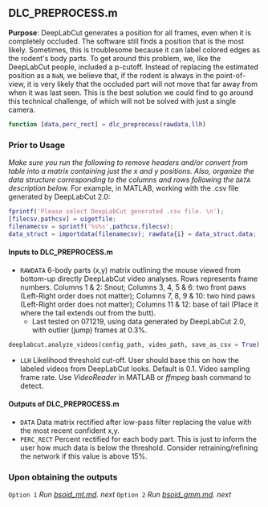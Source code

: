 ## DLC_PREPROCESS.m

**Purpose**: DeepLabCut generates a position for all frames, even when it is completely occluded. The software still finds a position that is the most likely. Sometimes, this is troublesome because it can label colored edges as the rodent's body parts. To get around this problem, we, like the DeepLabCut people, included a p-cutoff. Instead of replacing the estimated position as a `NaN`, we believe that, if the rodent is always in the point-of-view, it is very likely that the occluded part will not move that far away from when it was last seen. This is the best solution we could find to go around this technical challenge, of which will not be solved with just a single camera. 

```matlab
function [data,perc_rect] = dlc_preprocess(rawdata,llh)
```

### Prior to Usage
*Make sure you run the following to remove headers and/or convert from table into a matrix containing just the x and y positions. Also, organize the data structure corresponding to the columns and rows following the `DATA` description below.*
For example, in MATLAB, working with the .csv file generated by DeepLabCut 2.0:

```matlab
fprintf('Please select DeepLabCut generated .csv file. \n'); 
[filecsv,pathcsv] = uigetfile; 
filenamecsv = sprintf('%s%s',pathcsv,filecsv);
data_struct = importdata(filenamecsv); rawdata{i} = data_struct.data;
```

#### Inputs to DLC_PREPROCESS.m

* `RAWDATA`    6-body parts (x,y) matrix outlining the mouse viewed from bottom-up directly DeepLabCut video analyses. Rows represents frame numbers. Columns 1 & 2: Snout; Columns 3, 4, 5 & 6: two front paws (Left-Right order does not matter); Columns 7, 8, 9 & 10: two hind paws (Left-Right order does not matter); Columns 11 & 12: base of tail (Place it where the tail extends out from the butt). 
   * Last tested on 071219, using data generated by DeepLabCut 2.0, with outlier (jump) frames at 0.3%.

```python
deeplabcut.analyze_videos(config_path, video_path, save_as_csv = True)
```

- `LLH`    Likelihood threshold cut-off. User should base this on how the labeled videos from DeepLabCut looks. Default is 0.1. Video sampling frame rate. Use *VideoReader* in MATLAB or *ffmpeg* bash command to detect.  

#### Outputs of DLC_PREPROCESS.m

- `DATA`    Data matrix rectified after low-pass filter replacing the value with the most recent confident x,y.
- `PERC_RECT`    Percent rectified for each body part.  This is just to inform the user how much data is below the threshold. Consider retraining/refining the network if this value is above 15%. 

### Upon obtaining the outputs
`Option 1`
*Run [bsoid_mt.md](bsoid_mt.md). next*
`Option 2`
*Run [bsoid_gmm.md](bsoid_gmm.md). next*

